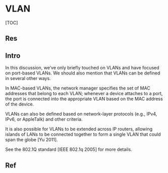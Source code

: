 # VLAN

[TOC]



## Res


## Intro
In this discussion, we’ve only briefly touched on VLANs and have focused on port-based VLANs. We should also mention that VLANs can be defined in several other ways. 

In MAC-based VLANs, the network manager specifies the set of MAC addresses that belong to each VLAN; whenever a device attaches to a port, the port is connected into the appropriate VLAN based on the MAC address of the device. 

VLANs can also be defined based on network-layer protocols (e.g., IPv4, IPv6, or AppleTalk) and other criteria. 

It is also possible for VLANs to be extended across IP routers, allowing islands of LANs to be connected together to form a single VLAN that could span the globe [Yu 2011]. 

See the 802.1Q standard [IEEE 802.1q 2005] for more details.



## Ref

